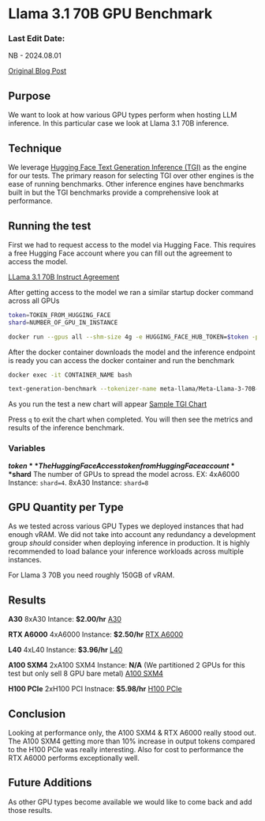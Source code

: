 # Llama 3.1 70B GPU Benchmark

### Last Edit Date:
NB - 2024.08.01

[Original Blog Post](https://massedcompute.com/llama-3-1-benchmark-across-various-gpu-types/)

## Purpose
We want to look at how various GPU types perform when hosting LLM inference. In this particular case we look at Llama 3.1 70B inference.

## Technique
We leverage [Hugging Face Text Generation Inference (TGI)](https://github.com/huggingface/text-generation-inference) as the engine for our tests. The primary reason for selecting TGI over other engines is the ease of running benchmarks. Other inference engines have benchmarks built in but the TGI benchmarks provide a comprehensive look at performance.

## Running the test
First we had to request access to the model via Hugging Face. This requires a free Hugging Face account where you can fill out the agreement to access the model.

[LLama 3.1 70B Instruct Agreement](./images/Llama3.1/meta-llama_Meta-Llama-3.1-70B-Instruct_agreement.png)

After getting access to the model we ran a similar startup docker command across all GPUs

```bash
token=TOKEN_FROM_HUGGING_FACE
shard=NUMBER_OF_GPU_IN_INSTANCE

docker run --gpus all --shm-size 4g -e HUGGING_FACE_HUB_TOKEN=$token -p 8080:80 -v ~/data ghcr.io/huggingface/text-generation-inference:latest --model-id meta-llama/Meta-Llama-3-70B-Instruct --sharded true --num-shard $shard
```

After the docker container downloads the model and the inference endpoint is ready you can access the docker container and run the benchmark

```bash
docker exec -it CONTAINER_NAME bash

text-generation-benchmark --tokenizer-name meta-llama/Meta-Llama-3-70B-Instruct
```

As you run the test a new chart will appear
[Sample TGI Chart](../shared-images/sample_tgi_benchmark.png)

Press `q` to exit the chart when completed. You will then see the metrics and results of the inference benchmark.

### Variables

**$token** The Hugging Face Access token from Hugging Face account
**$shard** The number of GPUs to spread the model across. EX: 4xA6000 Instance: `shard=4`. 8xA30 Instance: `shard=8`

## GPU Quantity per Type
As we tested across various GPU Types we deployed instances that had enough vRAM. We did not take into account any redundancy a development group *should* consider when deploying inference in production. It is highly recommended to load balance your inference workloads across multiple instances.

For Llama 3 70B you need roughly 150GB of vRAM.

## Results

**A30**
8xA30 Intance: **$2.00/hr**
[A30](./images/Llama3.1/8xA30-llama3.1-70b.png)

**RTX A6000**
4xA6000 Instance: **$2.50/hr**
[RTX A6000](./images/Llama3.1/4xA6000-llama3.1-70b.png)

**L40**
4xL40 Instance: **$3.96/hr**
[L40](./images/Llama3.1/4xL40-llama3.1-70b.png)

**A100 SXM4**
2xA100 SXM4 Instance: **N/A** (We partitioned 2 GPUs for this test but only sell 8 GPU bare metal)
[A100 SXM4](./images/Llama3.1/2xA100SXM4-llama3.1-70b.png)

**H100 PCIe**
2xH100 PCI Instnace: **$5.98/hr**
[H100 PCIe](./images/Llama3.1/2xH100PCIe-llama3.1-70b.png)

## Conclusion
Looking at performance only, the A100 SXM4 & RTX A6000 really stood out. The A100 SXM4 getting more than 10% increase in output tokens compared to the H100 PCIe was really interesting. Also for cost to performance the RTX A6000 performs exceptionally well.

## Future Additions
As other GPU types become available we would like to come back and add those results.